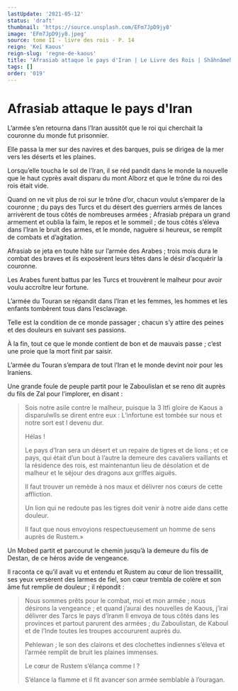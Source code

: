 ```yaml
---
lastUpdate: '2021-05-12'
status: 'draft'
thumbnail: 'https://source.unsplash.com/EFm7JpD9jy8'
image: 'EFm7JpD9jy8.jpeg'
source: tome II - livre des rois - P. 14
reign: 'Keï Kaous'
reign-slug: 'regne-de-kaous'
title: "Afrasiab attaque le pays d'Iran | Le Livre des Rois | Shâhnâmeh"
tags: []
order: '019'
---
```


# Afrasiab attaque le pays d'Iran

L’armée s’en retourna dans l’Iran aussitôt que le roi qui cherchait la couronne du monde fut prisonnier.

Elle passa la mer sur des navires et des barques, puis se dirigea de la mer vers les déserts et les plaines.

Lorsqu’elle toucha le sol de l’Iran, il se réd pandit dans le monde la nouvelle que le haut cyprès avait disparu du mont Alborz et que le trône du roi des rois était vide.

Quand on ne vit plus de roi sur le trône d’or, chacun voulut s’emparer de la couronne ; du pays des Turcs et du désert des guerriers armés de lances arrivèrent de tous côtés de nombreuses armées ; Afrasiab prépara un grand armement et oublia la faim, le repos et le sommeil ; de tous côtés s’éleva dans l’Iran le bruit des armes, et le monde, naguère si heureux, se remplit de combats et d’agitation.

Afrasiab se jeta en toute hâte sur l’armée des Arabes ; trois mois dura le combat des braves et ils exposèrent leurs têtes dans le désir d’acquérir la couronne.

Les Arabes furent battus par les Turcs et trouvèrent le malheur pour avoir voulu accroître leur fortune.

L’armée du Touran se répandit dans l’Iran et les femmes, les hommes et les enfants tombèrent tous dans l’esclavage.

Telle est la condition de ce monde passager ; chacun s’y attire des peines et des douleurs en suivant ses passions.

À la fin, tout ce que le monde contient de bon et de mauvais passe ; c’est une proie que la mort finit par saisir.

L’armée du Touran s’empara de tout l’Iran et le monde devint noir pour les Iraniens.

Une grande foule de peuple partit pour le Zaboulislan et se reno dit auprès du fils de Zal pour l’implorer, en disant :

> Sois notre asile contre le malheur, puisque la 3 
ltfi
gloire de Kaous a disparulwlls se dirent entre eux : L’infortune est tombée sur nous et notre sort est I devenu dur.
>
> Hélas !
>
> Le pays d’Iran sera un désert et un repaire de tigres et de lions ; et ce pays, qui était d’un bout à l’autre la demeure des cavaliers vaillants et la résidence des rois, est maintenantun lieu de désolation et de malheur et le séjour des dragons aux griffes aiguës.
>
> Il faut trouver un remède à nos maux et délivrer nos cœurs de cette affliction.
>
> Un lion qui ne redoute pas les tigres doit venir à notre aide dans cette douleur.
>
> Il faut que nous envoyions respectueusement un homme de sens auprès de Rustem.»

Un Mobed partit et parcourut le chemin jusqu’à la demeure du fils de Destan, de ce héros avide de vengeance.

Il raconta ce qu’il avait vu et entendu et Rustem au cœur de lion tressaillit, ses yeux versèrent des larmes de fiel, son cœur trembla de colère et son âme fut remplie de douleur ; il répondit :

> Nous sommes prêts pour le combat, moi et mon armée ; nous désirons la vengeance ; et quand j’aurai des nouvelles de Kaous, j’irai délivrer des Tarcs le pays d’Iranm Il envoya de tous côtés dans les provinces et partout parurent des armées ; du Zaboulistan, de Kaboul et de l’Inde toutes les troupes accoururent auprès du.
>
> Pehlewan ; le son des clairons et des clochettes indiennes s’éleva et l’armée remplit de bruit les plaines immenses.
>
> Le cœur de Rustem s’élança comme l ?
>
> S’élance la flamme et il fit avancer son armée semblable à l’ouragan.
